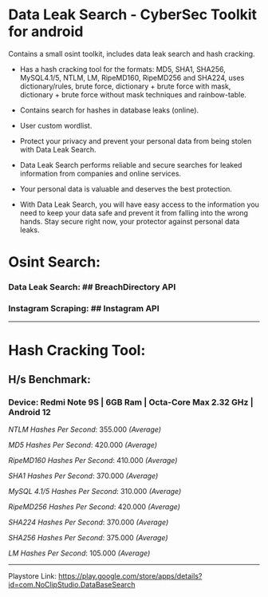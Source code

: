 # Data Leak Search - CyberSec Toolkit for android
Contains a small osint toolkit, includes data leak search and hash cracking.


- Has a hash cracking tool for the formats: MD5, SHA1, SHA256, MySQL4.1/5, NTLM, LM, RipeMD160, RipeMD256 and SHA224, uses dictionary/rules, brute force, dictionary + brute force with mask, dictionary + brute force without mask techniques and rainbow-table.

- Contains search for hashes in database leaks (online).

- User custom wordlist.

- Protect your privacy and prevent your personal data from being stolen with Data Leak Search.

- Data Leak Search performs reliable and secure searches for leaked information from companies and online services.

- Your personal data is valuable and deserves the best protection.

- With Data Leak Search, you will have easy access to the information you need to keep your data safe and prevent it from falling into the wrong hands. Stay secure right now, your protector against personal data leaks.


# Osint Search:

### Data Leak Search: ## BreachDirectory API

### Instagram Scraping: ## Instagram API

---

# Hash Cracking Tool:

## H/s Benchmark:

### Device: Redmi Note 9S | 6GB Ram | Octa-Core Max 2.32 GHz | Android 12


*NTLM Hashes Per Second*: 355.000 *(Average)*

*MD5 Hashes Per Second*: 420.000 *(Average)*

*RipeMD160 Hashes Per Second*: 410.000 *(Average)*

*SHA1 Hashes Per Second*: 370.000 *(Average)*

*MySQL 4.1/5 Hashes Per Second*: 310.000 *(Average)*

*RipeMD256 Hashes Per Second*: 420.000 *(Average)*

*SHA224 Hashes Per Second*: 370.000 *(Average)*

*SHA256 Hashes Per Second*: 375.000 *(Average)*

*LM Hashes Per Second*: 105.000 *(Average)*

---

Playstore Link: https://play.google.com/store/apps/details?id=com.NoClipStudio.DataBaseSearch
